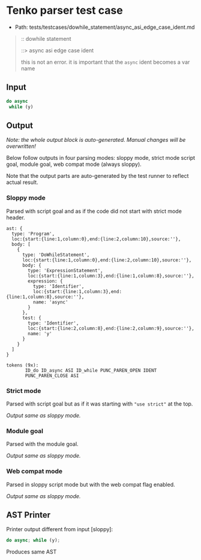 # Tenko parser test case

- Path: tests/testcases/dowhile_statement/async_asi_edge_case_ident.md

> :: dowhile statement
>
> ::> async asi edge case ident
>
> this is not an error. it is important that the `async` ident becomes a var name

## Input

`````js
do async 
 while (y)
`````

## Output

_Note: the whole output block is auto-generated. Manual changes will be overwritten!_

Below follow outputs in four parsing modes: sloppy mode, strict mode script goal, module goal, web compat mode (always sloppy).

Note that the output parts are auto-generated by the test runner to reflect actual result.

### Sloppy mode

Parsed with script goal and as if the code did not start with strict mode header.

`````
ast: {
  type: 'Program',
  loc:{start:{line:1,column:0},end:{line:2,column:10},source:''},
  body: [
    {
      type: 'DoWhileStatement',
      loc:{start:{line:1,column:0},end:{line:2,column:10},source:''},
      body: {
        type: 'ExpressionStatement',
        loc:{start:{line:1,column:3},end:{line:1,column:8},source:''},
        expression: {
          type: 'Identifier',
          loc:{start:{line:1,column:3},end:{line:1,column:8},source:''},
          name: 'async'
        }
      },
      test: {
        type: 'Identifier',
        loc:{start:{line:2,column:8},end:{line:2,column:9},source:''},
        name: 'y'
      }
    }
  ]
}

tokens (9x):
       ID_do ID_async ASI ID_while PUNC_PAREN_OPEN IDENT
       PUNC_PAREN_CLOSE ASI
`````

### Strict mode

Parsed with script goal but as if it was starting with `"use strict"` at the top.

_Output same as sloppy mode._

### Module goal

Parsed with the module goal.

_Output same as sloppy mode._

### Web compat mode

Parsed in sloppy script mode but with the web compat flag enabled.

_Output same as sloppy mode._

## AST Printer

Printer output different from input [sloppy]:

````js
do async; while (y);
````

Produces same AST
